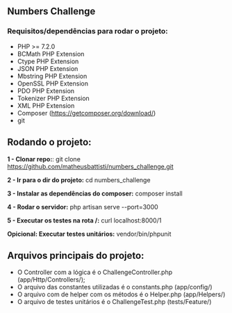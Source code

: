 ## Numbers Challenge

### Requisitos/dependências para rodar o projeto:

* PHP >= 7.2.0
* BCMath PHP Extension
* Ctype PHP Extension
* JSON PHP Extension
* Mbstring PHP Extension
* OpenSSL PHP Extension
* PDO PHP Extension
* Tokenizer PHP Extension
* XML PHP Extension
* Composer (https://getcomposer.org/download/)
* git

## Rodando o projeto:

**1 - Clonar repo:**: git clone https://github.com/matheusbattisti/numbers_challenge.git

**2 - Ir para o dir do projeto:** cd numbers_challenge

**3 - Instalar as dependências do composer:** composer install

**4 - Rodar o servidor:** php artisan serve --port=3000

**5 - Executar os testes na rota /:** curl localhost:8000/1

**Opicional: Executar testes unitários:** vendor/bin/phpunit

## Arquivos principais do projeto:

* O Controller com a lógica é o ChallengeController.php (app/Http/Controllers/);
* O arquivo das constantes utilizadas é o constants.php (app/config/)
* O arquivo com de helper com os métodos é o Helper.php (app/Helpers/)
* O arquivo de testes unitários é o ChallengeTest.php (tests/Feature/)
